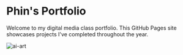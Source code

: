 # Phin's Portfolio

Welcome to my digital media class portfolio. This GitHub Pages site showcases projects I've completed throughout the year.


![ai-art](https://github.com/user-attachments/assets/e5a72fc2-a094-4a9e-a33c-1cb75e6a0dd3)
